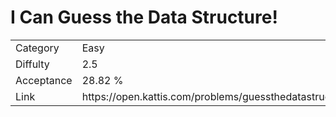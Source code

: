 # I Can Guess the Data Structure!

<table>
    <tr>
        <td>Category</td>
        <td>Easy</td>
    </tr>
    <tr>
        <td>Diffulty</td>
        <td>2.5</td>
    </tr>
    <tr>
        <td>Acceptance</td>
        <td>28.82 %</td>
    </tr>
    <tr>
        <td>Link</td>
        <td>https://open.kattis.com/problems/guessthedatastructure</td>
    </tr>
</table>